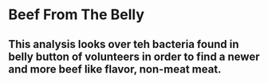 # Beef From The Belly

## This analysis looks over teh bacteria found in belly button of volunteers in order to find a newer and more beef like flavor, non-meat meat. 

